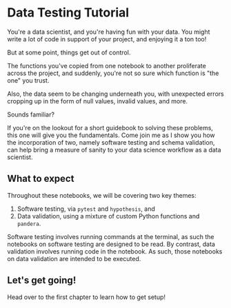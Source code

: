 # Data Testing Tutorial

You're a data scientist, and you're having fun with your data.
You might write a lot of code in support of your project,
and enjoying it a ton too!

But at some point, things get out of control.

The functions you've copied from one notebook to another
proliferate across the project,
and suddenly, you're not so sure which function
is "the one" you trust.

Also, the data seem to be changing underneath you,
with unexpected errors cropping up
in the form of null values, invalid values, and more.

Sounds familiar?

If you're on the lookout for a short guidebook to solving these problems,
this one will give you the fundamentals.
Come join me as I show you how the incorporation of two,
namely software testing and schema validation,
can help bring a measure of sanity to your data science workflow as a data scientist.


## What to expect

Throughout these notebooks, we will be covering two key themes:

1. Software testing, via `pytest` and `hypothesis`, and
2. Data validation, using a mixture of custom Python functions and `pandera`.

Software testing involves running commands at the terminal,
as such the notebooks on software testing
are designed to be read.
By contrast, data validation involves running code in the notebook.
As such, those notebooks on data validation are intended to be executed.

## Let's get going!

Head over to the first chapter to learn how to get setup!

